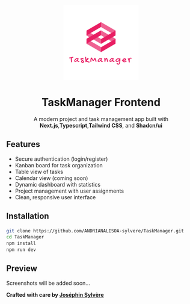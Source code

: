 <p align="center">
    <img src="public/logo-transparent.png" width="200" elt="TaskManager Logo"/>
</p>

<h1 align="center">TaskManager Frontend</h1>

<p align="center">A modern project and task management app built with <strong>Next.js</strong>,<strong>Typescript</strong>,<strong>Tailwind CSS</strong>, and <strong>Shadcn/ui</strong></p>

## Features

- Secure authentication (login/register)
- Kanban board for task organization
- Table view of tasks
- Calendar view (coming soon)
- Dynamic dashboard with statistics
- Project management with user assignments
- Clean, responsive user interface

## Installation

```bash
git clone https://github.com/ANDRIANALISOA-sylvere/TaskManager.git
cd TaskManager
npm install
npm run dev
```

## Preview

<p>Screenshots will be added soon...</p>

**Crafted with care by [Joséphin Sylvère](https://josephin-sylvere.vercel.app)**
